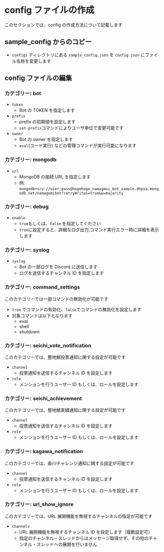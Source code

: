 # config ファイルの作成

このセクションでは、config の作成方法について記載します

## sample_config からのコピー

- `configs` ディレクトリにある `sample_config.json` を `config.json` にファイル名称を変更します

## config ファイルの編集

### カテゴリー: bot

- `token`
  - Bot の TOKEN を指定します
- `prefix`
  - prefix の初期値を設定します
  - `set-prefix`コマンドによりユーザ単位で変更可能です
- `owner`
  - Bot の owner を指定します
  - `eval`(コード実行) などの管理コマンドが実行可能になります

### カテゴリー: mongodb

- `url`
  - MongoDB の接続 URL を指定します
  - 例: `mongodb+srv://user:pass@hogehoge_namagmoi_bot_sample.dhpsa.mongodb.net/namagomibot?retryWrites=true&w=majority`

### カテゴリー: debug

- `enable`
  - `true`もしくは、`false` を指定してください
  - `true`に設定すると、詳細なログ出力,コマンド実行エラー時に詳細を表示します

### カテゴリー: syslog

- `syslog`
  - Bot の一部ログを Discord に送信します
  - ログを送信するチャンネル ID を指定します

### カテゴリー: command_settings

このカテゴリーでは一部コマンドの無効化が可能です

- `true` でコマンドの有効化、`false`でコマンドの無効化を設定します
- 対象コマンドは以下となります
  - eval
  - shell
  - shutdown

### カテゴリー: seichi_vote_notification

このカテゴリーでは、整地鯖投票通知に関する設定が可能です

- `channel`
  - 投票通知を送信するチャンネル ID を設定します
- `role`
  - メンションを行うユーザー ID もしくは、ロールを設定します

### カテゴリー: seichi_achievement

このカテゴリーでは、整地鯖実績通知に関する設定が可能です

- `channel`
  - 投票通知を送信するチャンネル ID を設定します
- `role`
  - メンションを行うユーザー ID もしくは、ロールを設定します

### カテゴリー: kagawa_notification

このカテゴリーでは、香川チャレンジ通知に関する設定が可能です

- `channel`
  - 投票通知を送信するチャンネル ID を設定します
- `role`
  - メンションを行うユーザー ID もしくは、ロールを設定します

### カテゴリー: url_show_ignore

このカテゴリーでは、URL 展開機能を無視するチャンネルの指定が可能です

- `channels`
  - URL 展開機能を無視するチャンネル ID を設定します（複数設定可）
  - 指定のチャンネル・スレッドからはメッセージ取得せず、その他のチャンネル・スレッドへの展開を行いません

